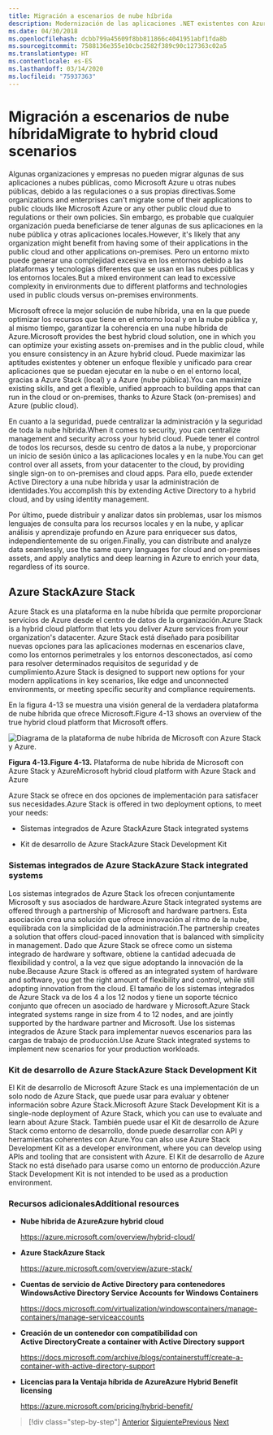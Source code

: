 ```yaml
---
title: Migración a escenarios de nube híbrida
description: Modernización de las aplicaciones .NET existentes con Azure Clour y contenedores Windows | Migración a escenarios de nube híbrida
ms.date: 04/30/2018
ms.openlocfilehash: dcbb799a45609f8bb811866c4041951abf1fda8b
ms.sourcegitcommit: 7588136e355e10cbc2582f389c90c127363c02a5
ms.translationtype: HT
ms.contentlocale: es-ES
ms.lasthandoff: 03/14/2020
ms.locfileid: "75937363"
---
```

# <a name="migrate-to-hybrid-cloud-scenarios"></a><span data-ttu-id="7ee15-103">Migración a escenarios de nube híbrida</span><span class="sxs-lookup"><span data-stu-id="7ee15-103">Migrate to hybrid cloud scenarios</span></span>

<span data-ttu-id="7ee15-104">Algunas organizaciones y empresas no pueden migrar algunas de sus aplicaciones a nubes públicas, como Microsoft Azure u otras nubes públicas, debido a las regulaciones o a sus propias directivas.</span><span class="sxs-lookup"><span data-stu-id="7ee15-104">Some organizations and enterprises can't migrate some of their applications to public clouds like Microsoft Azure or any other public cloud due to regulations or their own policies.</span></span> <span data-ttu-id="7ee15-105">Sin embargo, es probable que cualquier organización pueda beneficiarse de tener algunas de sus aplicaciones en la nube pública y otras aplicaciones locales.</span><span class="sxs-lookup"><span data-stu-id="7ee15-105">However, it's likely that any organization might benefit from having some of their applications in the public cloud and other applications on-premises.</span></span> <span data-ttu-id="7ee15-106">Pero un entorno mixto puede generar una complejidad excesiva en los entornos debido a las plataformas y tecnologías diferentes que se usan en las nubes públicas y los entornos locales.</span><span class="sxs-lookup"><span data-stu-id="7ee15-106">But a mixed environment can lead to excessive complexity in environments due to different platforms and technologies used in public clouds versus on-premises environments.</span></span>

<span data-ttu-id="7ee15-107">Microsoft ofrece la mejor solución de nube híbrida, una en la que puede optimizar los recursos que tiene en el entorno local y en la nube pública y, al mismo tiempo, garantizar la coherencia en una nube híbrida de Azure.</span><span class="sxs-lookup"><span data-stu-id="7ee15-107">Microsoft provides the best hybrid cloud solution, one in which you can optimize your existing assets on-premises and in the public cloud, while you ensure consistency in an Azure hybrid cloud.</span></span> <span data-ttu-id="7ee15-108">Puede maximizar las aptitudes existentes y obtener un enfoque flexible y unificado para crear aplicaciones que se puedan ejecutar en la nube o en el entorno local, gracias a Azure Stack (local) y a Azure (nube pública).</span><span class="sxs-lookup"><span data-stu-id="7ee15-108">You can maximize existing skills, and get a flexible, unified approach to building apps that can run in the cloud or on-premises, thanks to Azure Stack (on-premises) and Azure (public cloud).</span></span>

<span data-ttu-id="7ee15-109">En cuanto a la seguridad, puede centralizar la administración y la seguridad de toda la nube híbrida.</span><span class="sxs-lookup"><span data-stu-id="7ee15-109">When it comes to security, you can centralize management and security across your hybrid cloud.</span></span> <span data-ttu-id="7ee15-110">Puede tener el control de todos los recursos, desde su centro de datos a la nube, y proporcionar un inicio de sesión único a las aplicaciones locales y en la nube.</span><span class="sxs-lookup"><span data-stu-id="7ee15-110">You can get control over all assets, from your datacenter to the cloud, by providing single sign-on to on-premises and cloud apps.</span></span> <span data-ttu-id="7ee15-111">Para ello, puede extender Active Directory a una nube híbrida y usar la administración de identidades.</span><span class="sxs-lookup"><span data-stu-id="7ee15-111">You accomplish this by extending Active Directory to a hybrid cloud, and by using identity management.</span></span>

<span data-ttu-id="7ee15-112">Por último, puede distribuir y analizar datos sin problemas, usar los mismos lenguajes de consulta para los recursos locales y en la nube, y aplicar análisis y aprendizaje profundo en Azure para enriquecer sus datos, independientemente de su origen.</span><span class="sxs-lookup"><span data-stu-id="7ee15-112">Finally, you can distribute and analyze data seamlessly, use the same query languages for cloud and on-premises assets, and apply analytics and deep learning in Azure to enrich your data, regardless of its source.</span></span>

## <a name="azure-stack"></a><span data-ttu-id="7ee15-113">Azure Stack</span><span class="sxs-lookup"><span data-stu-id="7ee15-113">Azure Stack</span></span>

<span data-ttu-id="7ee15-114">Azure Stack es una plataforma en la nube híbrida que permite proporcionar servicios de Azure desde el centro de datos de la organización.</span><span class="sxs-lookup"><span data-stu-id="7ee15-114">Azure Stack is a hybrid cloud platform that lets you deliver Azure services from your organization's datacenter.</span></span> <span data-ttu-id="7ee15-115">Azure Stack está diseñado para posibilitar nuevas opciones para las aplicaciones modernas en escenarios clave, como los entornos perimetrales y los entornos desconectados, así como para resolver determinados requisitos de seguridad y de cumplimiento.</span><span class="sxs-lookup"><span data-stu-id="7ee15-115">Azure Stack is designed to support new options for your modern applications in key scenarios, like edge and unconnected environments, or meeting specific security and compliance requirements.</span></span>

<span data-ttu-id="7ee15-116">En la figura 4-13 se muestra una visión general de la verdadera plataforma de nube híbrida que ofrece Microsoft.</span><span class="sxs-lookup"><span data-stu-id="7ee15-116">Figure 4-13 shows an overview of the true hybrid cloud platform that Microsoft offers.</span></span>

![Diagrama de la plataforma de nube híbrida de Microsoft con Azure Stack y Azure.](./media/migrate-to-hybrid-cloud-scenarios/microsoft-hybrid-cloud-platform.png)

<span data-ttu-id="7ee15-118">**Figura 4-13.**</span><span class="sxs-lookup"><span data-stu-id="7ee15-118">**Figure 4-13.**</span></span> <span data-ttu-id="7ee15-119">Plataforma de nube híbrida de Microsoft con Azure Stack y Azure</span><span class="sxs-lookup"><span data-stu-id="7ee15-119">Microsoft hybrid cloud platform with Azure Stack and Azure</span></span>

<span data-ttu-id="7ee15-120">Azure Stack se ofrece en dos opciones de implementación para satisfacer sus necesidades.</span><span class="sxs-lookup"><span data-stu-id="7ee15-120">Azure Stack is offered in two deployment options, to meet your needs:</span></span>

- <span data-ttu-id="7ee15-121">Sistemas integrados de Azure Stack</span><span class="sxs-lookup"><span data-stu-id="7ee15-121">Azure Stack integrated systems</span></span>

- <span data-ttu-id="7ee15-122">Kit de desarrollo de Azure Stack</span><span class="sxs-lookup"><span data-stu-id="7ee15-122">Azure Stack Development Kit</span></span>

### <a name="azure-stack-integrated-systems"></a><span data-ttu-id="7ee15-123">Sistemas integrados de Azure Stack</span><span class="sxs-lookup"><span data-stu-id="7ee15-123">Azure Stack integrated systems</span></span>

<span data-ttu-id="7ee15-124">Los sistemas integrados de Azure Stack los ofrecen conjuntamente Microsoft y sus asociados de hardware.</span><span class="sxs-lookup"><span data-stu-id="7ee15-124">Azure Stack integrated systems are offered through a partnership of Microsoft and hardware partners.</span></span> <span data-ttu-id="7ee15-125">Esta asociación crea una solución que ofrece innovación al ritmo de la nube, equilibrada con la simplicidad de la administración.</span><span class="sxs-lookup"><span data-stu-id="7ee15-125">The partnership creates a solution that offers cloud-paced innovation that is balanced with simplicity in management.</span></span> <span data-ttu-id="7ee15-126">Dado que Azure Stack se ofrece como un sistema integrado de hardware y software, obtiene la cantidad adecuada de flexibilidad y control, a la vez que sigue adoptando la innovación de la nube.</span><span class="sxs-lookup"><span data-stu-id="7ee15-126">Because Azure Stack is offered as an integrated system of hardware and software, you get the right amount of flexibility and control, while still adopting innovation from the cloud.</span></span> <span data-ttu-id="7ee15-127">El tamaño de los sistemas integrados de Azure Stack va de los 4 a los 12 nodos y tiene un soporte técnico conjunto que ofrecen un asociado de hardware y Microsoft.</span><span class="sxs-lookup"><span data-stu-id="7ee15-127">Azure Stack integrated systems range in size from 4 to 12 nodes, and are jointly supported by the hardware partner and Microsoft.</span></span> <span data-ttu-id="7ee15-128">Use los sistemas integrados de Azure Stack para implementar nuevos escenarios para las cargas de trabajo de producción.</span><span class="sxs-lookup"><span data-stu-id="7ee15-128">Use Azure Stack integrated systems to implement new scenarios for your production workloads.</span></span>

### <a name="azure-stack-development-kit"></a><span data-ttu-id="7ee15-129">Kit de desarrollo de Azure Stack</span><span class="sxs-lookup"><span data-stu-id="7ee15-129">Azure Stack Development Kit</span></span>

<span data-ttu-id="7ee15-130">El Kit de desarrollo de Microsoft Azure Stack es una implementación de un solo nodo de Azure Stack, que puede usar para evaluar y obtener información sobre Azure Stack.</span><span class="sxs-lookup"><span data-stu-id="7ee15-130">Microsoft Azure Stack Development Kit is a single-node deployment of Azure Stack, which you can use to evaluate and learn about Azure Stack.</span></span> <span data-ttu-id="7ee15-131">También puede usar el Kit de desarrollo de Azure Stack como entorno de desarrollo, donde puede desarrollar con API y herramientas coherentes con Azure.</span><span class="sxs-lookup"><span data-stu-id="7ee15-131">You can also use Azure Stack Development Kit as a developer environment, where you can develop using APIs and tooling that are consistent with Azure.</span></span> <span data-ttu-id="7ee15-132">El Kit de desarrollo de Azure Stack no está diseñado para usarse como un entorno de producción.</span><span class="sxs-lookup"><span data-stu-id="7ee15-132">Azure Stack Development Kit is not intended to be used as a production environment.</span></span>

### <a name="additional-resources"></a><span data-ttu-id="7ee15-133">Recursos adicionales</span><span class="sxs-lookup"><span data-stu-id="7ee15-133">Additional resources</span></span>

- <span data-ttu-id="7ee15-134">**Nube híbrida de Azure**</span><span class="sxs-lookup"><span data-stu-id="7ee15-134">**Azure hybrid cloud**</span></span>

    <https://azure.microsoft.com/overview/hybrid-cloud/>

- <span data-ttu-id="7ee15-135">**Azure Stack**</span><span class="sxs-lookup"><span data-stu-id="7ee15-135">**Azure Stack**</span></span>

    <https://azure.microsoft.com/overview/azure-stack/>

- <span data-ttu-id="7ee15-136">**Cuentas de servicio de Active Directory para contenedores Windows**</span><span class="sxs-lookup"><span data-stu-id="7ee15-136">**Active Directory Service Accounts for Windows Containers**</span></span>

    <https://docs.microsoft.com/virtualization/windowscontainers/manage-containers/manage-serviceaccounts>

- <span data-ttu-id="7ee15-137">**Creación de un contenedor con compatibilidad con Active Directory**</span><span class="sxs-lookup"><span data-stu-id="7ee15-137">**Create a container with Active Directory support**</span></span>

    <https://docs.microsoft.com/archive/blogs/containerstuff/create-a-container-with-active-directory-support>

- <span data-ttu-id="7ee15-138">**Licencias para la Ventaja híbrida de Azure**</span><span class="sxs-lookup"><span data-stu-id="7ee15-138">**Azure Hybrid Benefit licensing**</span></span>

    <https://azure.microsoft.com/pricing/hybrid-benefit/>

>[!div class="step-by-step"]
><span data-ttu-id="7ee15-139">[Anterior](life-cycle-ci-cd-pipelines-devops-tools.md)
>[Siguiente](../walkthroughs-technical-get-started-overview.md)</span><span class="sxs-lookup"><span data-stu-id="7ee15-139">[Previous](life-cycle-ci-cd-pipelines-devops-tools.md)
[Next](../walkthroughs-technical-get-started-overview.md)</span></span>
